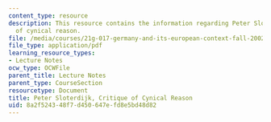 ```yaml
---
content_type: resource
description: This resource contains the information regarding Peter Sloterdijk, critique
  of cynical reason.
file: /media/courses/21g-017-germany-and-its-european-context-fall-2002/8a2f524348f7d450647efd8e5bd48d82_MIT21G_017F02_lec_9_2.pdf
file_type: application/pdf
learning_resource_types:
- Lecture Notes
ocw_type: OCWFile
parent_title: Lecture Notes
parent_type: CourseSection
resourcetype: Document
title: Peter Sloterdijk, Critique of Cynical Reason
uid: 8a2f5243-48f7-d450-647e-fd8e5bd48d82
---
```

